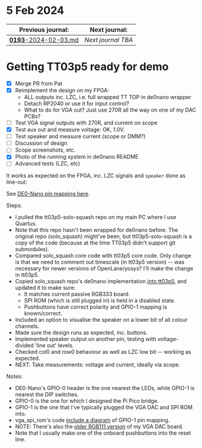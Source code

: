 # 5 Feb 2024

| Previous journal: | Next journal: |
|-|-|
| [**0193**-2024-02-03.md](./0193-2024-02-03.md) | *Next journal TBA* |

# Getting TT03p5 ready for demo

- [x] Merge PR from Pat
- [x] Reimplement the design on my FPGA:
    *   ALL outputs inc. LZC, i.e. full wrapped TT TOP in de0nano wrapper
    *   Detach RP2040 or use it for input control?
    *   What to do for VGA out? Just use 270R all the way on one of my DAC PCBs?
- [ ] Test VGA signal outputs with 270R, and current on scope
- [x] Test aux out and measure voltage: OK, 1.0V.
- [ ] Test speaker and measure current (scope or DMM?)
- [ ] Discussion of design
- [ ] Scope screenshots, etc.
- [x] Photo of the running system in de0nano README
- [ ] Advanced tests (LZC, etc)

It works as expected on the FPGA, inc. LZC signals and `speaker` done as line-out:



See [DE0-Nano pin mapping here](https://github.com/algofoogle/tt03p5-solo-squash/blob/409d02378738a7824ce6a5fc7910f4eaeac6434b/de0nano/tt_um_algofoogle_solo_squash_de0nano.v#L4-L67).

Steps:

*   I pulled the tt03p5-solo-squash repo on my main PC where I use Quartus.
*   Note that this repo hasn't been wrapped for de0nano before. The original repo (solo_squash) might've been, but tt03p5-solo-squash is a *copy* of the code (because at the time TT03p5 didn't support git submodules).
*   Compared solo_squash core code with tt03p5 core code. Only change is that we need to comment out timescale (in tt03p5 version) -- was necessary for newer versions of OpenLane/yosys? I'll make the change in tt03p5.
*   Copied solo_squash repo's de0nano implementation [into tt03p5](https://github.com/algofoogle/tt03p5-solo-squash/tree/main/de0nano), and updated it to make sure:
    *   It matches current passive RGB333 board.
    *   SPI ROM (which is still plugged in) is held in a disabled state.
    *   Pushbuttons have correct polarity and GPIO-1 mapping is known/correct.
*   Included an option to visualise the speaker on a lower bit of all colour channels.
*   Made sure the design runs as expected, inc. buttons.
*   Implemented speaker output on another pin, testing with voltage-divided 'line out' levels.
*   Checked col0 and row0 behaviour as well as LZC low bit -- working as expected.
*   NEXT: Take measurements: voltage and current, ideally via scope.

Notes:

*   DE0-Nano's GPIO-0 header is the one nearest the LEDs, while GPIO-1 is nearest the DIP switches.
*   GPIO-0 is the one for which I designed the Pi Pico bridge.
*   GPIO-1 is the one that I've typically plugged the VGA DAC and SPI ROM into.
*   vga_spi_rom's code [include a diagram](https://github.com/algofoogle/tt05-vga-spi-rom/blob/9208ed836d03bb5593d383a55a8ddcab464ed9d2/de0nano/de0nano_top.v#L43-L91) of GPIO-1 pin mapping.
*   NOTE: There's also the [older RGB111 version](https://github.com/algofoogle/raybox-zero/blob/3b521292e77603b433e0d2859a50c0b14d5f2d26/de0nano/raybox-zero_de0nano.v#L56-L87) of my VGA DAC board.
*   Note that I usually make one of the onboard pushbuttons into the reset line.
